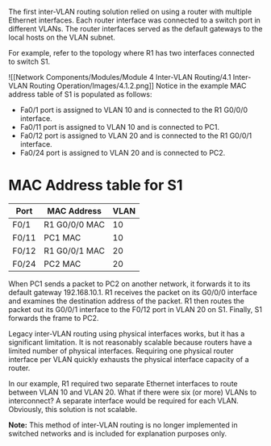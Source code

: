 The first inter-VLAN routing solution relied on using a router with multiple Ethernet interfaces. Each router interface was connected to a switch port in different VLANs. The router interfaces served as the default gateways to the local hosts on the VLAN subnet.

For example, refer to the topology where R1 has two interfaces connected to switch S1.

![[Network Components/Modules/Module 4 Inter-VLAN Routing/4.1 Inter-VLAN Routing Operation/Images/4.1.2.png]]
Notice in the example MAC address table of S1 is populated as follows:

- Fa0/1 port is assigned to VLAN 10 and is connected to the R1 G0/0/0 interface.
- Fa0/11 port is assigned to VLAN 10 and is connected to PC1.
- Fa0/12 port is assigned to VLAN 20 and is connected to the R1 G0/0/1 interface.
- Fa0/24 port is assigned to VLAN 20 and is connected to PC2.

# MAC Address table for S1

| Port  | MAC Address   | VLAN |
| ----- | ------------- | ---- |
| F0/1  | R1 G0/0/0 MAC | 10   |
| F0/11 | PC1 MAC       | 10   |
| F0/12 | R1 G0/0/1 MAC | 20   |
| F0/24 | PC2 MAC       | 20   |

When PC1 sends a packet to PC2 on another network, it forwards it to its default gateway 192.168.10.1. R1 receives the packet on its G0/0/0 interface and examines the destination address of the packet. R1 then routes the packet out its G0/0/1 interface to the F0/12 port in VLAN 20 on S1. Finally, S1 forwards the frame to PC2.

Legacy inter-VLAN routing using physical interfaces works, but it has a significant limitation. It is not reasonably scalable because routers have a limited number of physical interfaces. Requiring one physical router interface per VLAN quickly exhausts the physical interface capacity of a router.

In our example, R1 required two separate Ethernet interfaces to route between VLAN 10 and VLAN 20. What if there were six (or more) VLANs to interconnect? A separate interface would be required for each VLAN. Obviously, this solution is not scalable.

**Note:** This method of inter-VLAN routing is no longer implemented in switched networks and is included for explanation purposes only.